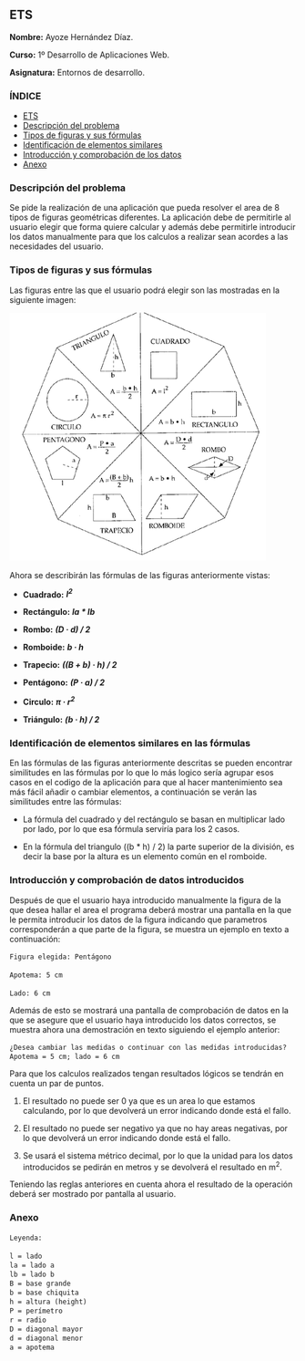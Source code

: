 ## ETS <a name=id0></a>

**Nombre:** Ayoze Hernández Díaz.

**Curso:** 1º Desarrollo de Aplicaciones Web.

**Asignatura:** Entornos de desarrollo.

### ÍNDICE

+ [ETS](#id0)
+ [Descripción del problema](#id1)
+ [Tipos de figuras y sus fórmulas](#id2)
+ [Identificación de elementos similares](#id2-2)
+ [Introducción y comprobación de los datos](#id3)
+ [Anexo](#id4)

### Descripción del problema <a name=id1></a>

Se pide la realización de una aplicación que pueda resolver el area de 8 tipos de figuras geométricas diferentes. La aplicación debe de permitirle al usuario elegir que forma quiere calcular y además debe permitirle introducir los datos manualmente para que los calculos a realizar sean acordes a las necesidades del usuario.

### Tipos de figuras y sus fórmulas <a name=id2></a>

Las figuras entre las que el usuario podrá elegir son las mostradas en la siguiente imagen:

![](./img/001.gif)

Ahora se describirán las fórmulas de las figuras anteriormente vistas:

+ **Cuadrado:** ***l<sup>2*** 

+ **Rectángulo:** ***la * lb***

+ **Rombo:** ***(D · d) / 2*** 

+ **Romboide:** ***b · h*** 

+ **Trapecio:** ***((B + b) · h) / 2***

+ **Pentágono:** ***(P · a) / 2***

+ **Circulo:** ***&pi; · r<sup>2***

+ **Triángulo:** ***(b · h) / 2***

### Identificación de elementos similares en las fórmulas <a name=id2-2></a>

En las fórmulas de las figuras anteriormente descritas se pueden encontrar similitudes en las fórmulas por lo que lo más logico sería agrupar esos casos en el codigo de la aplicación para que al hacer mantenimiento sea más fácil añadir o cambiar elementos, a continuación se verán las similitudes entre las fórmulas:

+ La fórmula del cuadrado y del rectángulo se basan en multiplicar lado por lado, por lo que esa fórmula serviría para los 2 casos. 

+ En la fórmula del triangulo ((b * h) / 2) la parte superior de la división, es decir la base por la altura es un elemento común en el romboide.

### Introducción y comprobación de datos introducidos <a name="id3"></a>

Después de que el usuario haya introducido manualmente la figura de la que desea hallar el area el programa deberá mostrar una pantalla en la que le permita introducir los datos de la figura indicando que parametros corresponderán a que parte de la figura, se muestra un ejemplo en texto a continuación:

```
Figura elegida: Pentágono

Apotema: 5 cm

Lado: 6 cm

```

Además de esto se mostrará una pantalla de comprobación de datos en la que se asegure que el usuario haya introducido los datos correctos, se muestra ahora una demostración en texto siguiendo el ejemplo anterior:

```
¿Desea cambiar las medidas o continuar con las medidas introducidas? Apotema = 5 cm; lado = 6 cm

```

Para que los calculos realizados tengan resultados lógicos se tendrán en cuenta un par de puntos.

1. El resultado no puede ser 0 ya que es un area lo que estamos calculando, por lo que devolverá un error indicando donde está el fallo.

2. El resultado no puede ser negativo ya que no hay areas negativas, por lo que devolverá un error indicando donde está el fallo.

3. Se usará el sistema métrico decimal, por lo que la unidad para los datos introducidos se pedirán en metros y se devolverá el resultado en m<sup>2</sup>.

Teniendo las reglas anteriores en cuenta ahora el resultado de la operación deberá ser mostrado por pantalla al usuario.


### Anexo <a name=id5></a>

```
Leyenda:

l = lado
la = lado a
lb = lado b
B = base grande
b = base chiquita
h = altura (height)
P = perímetro
r = radio
D = diagonal mayor
d = diagonal menor
a = apotema

```